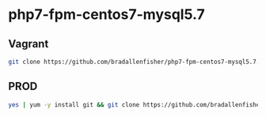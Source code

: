 # php7-fpm-centos7-mysql5.7

## Vagrant
```bash
git clone https://github.com/bradallenfisher/php7-fpm-centos7-mysql5.7.git; cd php7-fpm-centos7-mysql5.7; vagrant up
```

## PROD
```bash
yes | yum -y install git && git clone https://github.com/bradallenfisher/php7-fpm-centos7-mysql5.7.git && cd php7-fpm-centos7-mysql5.7 && chmod 700 install/prod.sh && install/prod.sh
```
